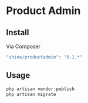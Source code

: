 # Product Admin
## Install

Via Composer

``` bash
"shine/productadmin": "0.1.*"
```

## Usage

``` php
php artisan vendor:publish
php artisan migrate
```
